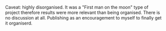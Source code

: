 Caveat: highly disorganised. It was a "First man on the moon" type of project therefore results were more relevant than being organised. There is no discussion at all. Publishing as an encouragement to myself to finally get it organiserd.
